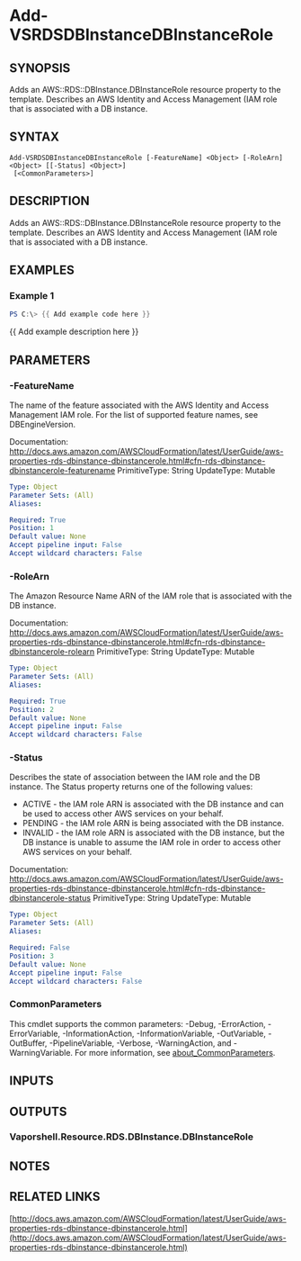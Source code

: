 # Add-VSRDSDBInstanceDBInstanceRole

## SYNOPSIS
Adds an AWS::RDS::DBInstance.DBInstanceRole resource property to the template.
Describes an AWS Identity and Access Management (IAM role that is associated with a DB instance.

## SYNTAX

```
Add-VSRDSDBInstanceDBInstanceRole [-FeatureName] <Object> [-RoleArn] <Object> [[-Status] <Object>]
 [<CommonParameters>]
```

## DESCRIPTION
Adds an AWS::RDS::DBInstance.DBInstanceRole resource property to the template.
Describes an AWS Identity and Access Management (IAM role that is associated with a DB instance.

## EXAMPLES

### Example 1
```powershell
PS C:\> {{ Add example code here }}
```

{{ Add example description here }}

## PARAMETERS

### -FeatureName
The name of the feature associated with the AWS Identity and Access Management IAM role.
For the list of supported feature names, see DBEngineVersion.

Documentation: http://docs.aws.amazon.com/AWSCloudFormation/latest/UserGuide/aws-properties-rds-dbinstance-dbinstancerole.html#cfn-rds-dbinstance-dbinstancerole-featurename
PrimitiveType: String
UpdateType: Mutable

```yaml
Type: Object
Parameter Sets: (All)
Aliases:

Required: True
Position: 1
Default value: None
Accept pipeline input: False
Accept wildcard characters: False
```

### -RoleArn
The Amazon Resource Name ARN of the IAM role that is associated with the DB instance.

Documentation: http://docs.aws.amazon.com/AWSCloudFormation/latest/UserGuide/aws-properties-rds-dbinstance-dbinstancerole.html#cfn-rds-dbinstance-dbinstancerole-rolearn
PrimitiveType: String
UpdateType: Mutable

```yaml
Type: Object
Parameter Sets: (All)
Aliases:

Required: True
Position: 2
Default value: None
Accept pipeline input: False
Accept wildcard characters: False
```

### -Status
Describes the state of association between the IAM role and the DB instance.
The Status property returns one of the following values:
+  ACTIVE - the IAM role ARN is associated with the DB instance and can be used to access other AWS services on your behalf.
+  PENDING - the IAM role ARN is being associated with the DB instance.
+  INVALID - the IAM role ARN is associated with the DB instance, but the DB instance is unable to assume the IAM role in order to access other AWS services on your behalf.

Documentation: http://docs.aws.amazon.com/AWSCloudFormation/latest/UserGuide/aws-properties-rds-dbinstance-dbinstancerole.html#cfn-rds-dbinstance-dbinstancerole-status
PrimitiveType: String
UpdateType: Mutable

```yaml
Type: Object
Parameter Sets: (All)
Aliases:

Required: False
Position: 3
Default value: None
Accept pipeline input: False
Accept wildcard characters: False
```

### CommonParameters
This cmdlet supports the common parameters: -Debug, -ErrorAction, -ErrorVariable, -InformationAction, -InformationVariable, -OutVariable, -OutBuffer, -PipelineVariable, -Verbose, -WarningAction, and -WarningVariable. For more information, see [about_CommonParameters](http://go.microsoft.com/fwlink/?LinkID=113216).

## INPUTS

## OUTPUTS

### Vaporshell.Resource.RDS.DBInstance.DBInstanceRole
## NOTES

## RELATED LINKS

[http://docs.aws.amazon.com/AWSCloudFormation/latest/UserGuide/aws-properties-rds-dbinstance-dbinstancerole.html](http://docs.aws.amazon.com/AWSCloudFormation/latest/UserGuide/aws-properties-rds-dbinstance-dbinstancerole.html)

